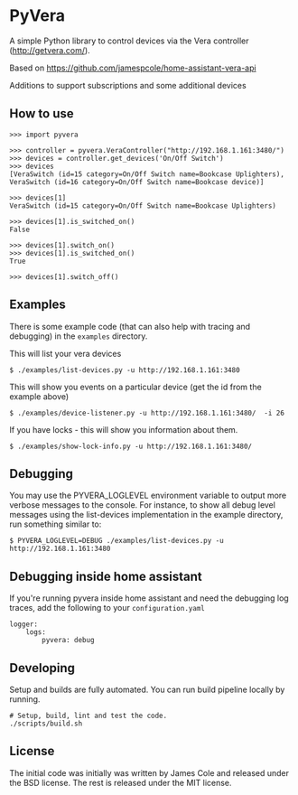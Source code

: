 # PyVera
A simple Python library to control devices via the Vera controller (http://getvera.com/).

Based on https://github.com/jamespcole/home-assistant-vera-api

Additions to support subscriptions and some additional devices

How to use
----------


    >>> import pyvera

    >>> controller = pyvera.VeraController("http://192.168.1.161:3480/")
    >>> devices = controller.get_devices('On/Off Switch')
    >>> devices
    [VeraSwitch (id=15 category=On/Off Switch name=Bookcase Uplighters), VeraSwitch (id=16 category=On/Off Switch name=Bookcase device)]

    >>> devices[1]
    VeraSwitch (id=15 category=On/Off Switch name=Bookcase Uplighters)

    >>> devices[1].is_switched_on()
    False

    >>> devices[1].switch_on()
    >>> devices[1].is_switched_on()
    True

    >>> devices[1].switch_off()


Examples
-------

There is some example code (that can also help with tracing and debugging) in the `examples` directory.

This will list your vera devices
~~~~
$ ./examples/list-devices.py -u http://192.168.1.161:3480
~~~~

This will show you events on a particular device (get the id from the example above)
~~~~
$ ./examples/device-listener.py -u http://192.168.1.161:3480/  -i 26
~~~~

If you have locks - this will show you information about them.
~~~~
$ ./examples/show-lock-info.py -u http://192.168.1.161:3480/
~~~~

Debugging
-------
You may use the PYVERA_LOGLEVEL environment variable to output more verbose messages to the console.  For instance, to show all debug level messages using the list-devices implementation in the example directory, run something similar to:
~~~~
$ PYVERA_LOGLEVEL=DEBUG ./examples/list-devices.py -u http://192.168.1.161:3480
~~~~

Debugging inside home assistant
-------
If you're running pyvera inside home assistant and need the debugging log traces, add the following to your `configuration.yaml`


~~~~
logger:
    logs:
        pyvera: debug
~~~~

Developing
-------
Setup and builds are fully automated. You can run build pipeline locally by running.
~~~~
# Setup, build, lint and test the code.
./scripts/build.sh
~~~~

License
-------
The initial code was initially was written by James Cole and released under the BSD license. The rest is released under the MIT license.
